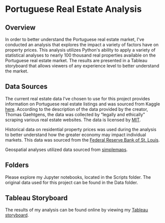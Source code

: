 # Portuguese Real Estate Analysis

## Overview
In order to better understand the Portuguese real estate market, I've conducted an analysis that explores the impact a variety of factors have on property prices. This analysis utilizes Python's ability to apply a variety of statistical analyses to nearly 100 thousand real properties available on the Portuguese real estate market. The results are presented in a Tableau storyboard that allows viewers of any experience level to better understand the market.

## Data Sources
The current real estate data I’ve chosen to use for this project provides information on Portuguese real estate listings and was sourced from Kaggle [here](https://www.kaggle.com/datasets/luvathoms/portugal-real-estate-2024). According to the description of the data provided by the creator, Thomas Gaehtgens, the data was collected by “legally and ethically” scraping various real estate websites. The data is licensed by [MIT](https://www.mit.edu/%7Eamini/LICENSE.md). 

Historical data on residential property prices was used during the analysis to better understand how the greater economy may impact individual markets. This data was sourced from the [Federal Reserve Bank of St. Louis](https://fred.stlouisfed.org/series/QPTR628BIS). 

Geospatial analyses utilized data sourced from [simplemaps](https://simplemaps.com/gis/country/pt). 

## Folders
Please explore my Jupyter notebooks, located in the Scripts folder. The original data used for this project can be found in the Data folder. 

## Tableau Storyboard
The results of my analysis can be found online by viewing my [Tableau storyboard](https://public.tableau.com/views/Portuguese_Real_Estate/PortugueseRealEstateAnalysis?:language=en-US&:sid=302D84AB4FF6462FA85ADE4C00F46A19-0:0&:redirect=auth&:display_count=n&:origin=viz_share_link). 

